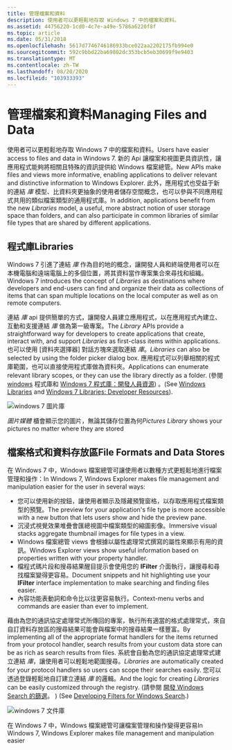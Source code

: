 ```yaml
---
title: 管理檔案和資料
description: 使用者可以更輕鬆地存取 Windows 7 中的檔案和資料。
ms.assetid: 44756220-1cd0-4c7e-a49e-5786a6220f8f
ms.topic: article
ms.date: 05/31/2018
ms.openlocfilehash: 5617d7746746186933bce022aa2202175fb994e0
ms.sourcegitcommit: 592c9bbd22ba69802dc353bcb5eb30699f9e9403
ms.translationtype: MT
ms.contentlocale: zh-TW
ms.lasthandoff: 08/20/2020
ms.locfileid: "103933393"
---
```

# <a name="managing-files-and-data"></a><span data-ttu-id="1db7f-103">管理檔案和資料</span><span class="sxs-lookup"><span data-stu-id="1db7f-103">Managing Files and Data</span></span>

<span data-ttu-id="1db7f-104">使用者可以更輕鬆地存取 Windows 7 中的檔案和資料。</span><span class="sxs-lookup"><span data-stu-id="1db7f-104">Users have easier access to files and data in Windows 7.</span></span> <span data-ttu-id="1db7f-105">新的 Api 讓檔案和視圖更具資訊性，讓應用程式能夠將相關且特殊的資訊提供給 Windows 檔案總管。</span><span class="sxs-lookup"><span data-stu-id="1db7f-105">New APIs make files and views more informative, enabling applications to deliver relevant and distinctive information to Windows Explorer.</span></span> <span data-ttu-id="1db7f-106">此外，應用程式也受益于新的連結 *庫* 模型、比資料夾更抽象的使用者儲存空間概念，也可以參與不同應用程式共用的類似檔案類型的通用程式庫。</span><span class="sxs-lookup"><span data-stu-id="1db7f-106">In addition, applications benefit from the new *Libraries* model, a useful, more abstract notion of user storage space than folders, and can also participate in common libraries of similar file types that are shared by different applications.</span></span>

## <a name="libraries"></a><span data-ttu-id="1db7f-107">程式庫</span><span class="sxs-lookup"><span data-stu-id="1db7f-107">Libraries</span></span>

<span data-ttu-id="1db7f-108">Windows 7 引進了連結 *庫* 作為目的地的概念，讓開發人員和終端使用者可以在本機電腦和遠端電腦上的多個位置，將其資料當作專案集合來尋找和組織。</span><span class="sxs-lookup"><span data-stu-id="1db7f-108">Windows 7 introduces the concept of *Libraries* as destinations where developers and end-users can find and organize their data as collections of items that can span multiple locations on the local computer as well as on remote computers.</span></span>

<span data-ttu-id="1db7f-109">連結 *庫* api 提供簡單的方式，讓開發人員建立應用程式，以在應用程式內建立、互動和支援連結 *庫* 做為第一級專案。</span><span class="sxs-lookup"><span data-stu-id="1db7f-109">The *Library* APIs provide a straightforward way for developers to create applications that create, interact with, and support *Libraries* as first-class items within applications.</span></span> <span data-ttu-id="1db7f-110">也可以使用 [資料夾選擇器] 對話方塊來選取連結 *庫*。</span><span class="sxs-lookup"><span data-stu-id="1db7f-110">*Libraries* can also be selected by using the folder picker dialog box.</span></span> <span data-ttu-id="1db7f-111">應用程式可以列舉相關的程式庫範圍，也可以直接使用程式庫做為資料夾。</span><span class="sxs-lookup"><span data-stu-id="1db7f-111">Applications can enumerate relevant library scopes, or they can use the library directly as a folder.</span></span> <span data-ttu-id="1db7f-112"> (參閱 [windows](/previous-versions/windows/desktop/legacy/dd758096(v=vs.85)) 程式庫和 [Windows 7 程式庫：開發人員資源](https://github.com/microsoft/Windows-classic-samples/tree/master/Samples/Win7Samples/dataaccess)) 。</span><span class="sxs-lookup"><span data-stu-id="1db7f-112">(See [Windows Libraries](/previous-versions/windows/desktop/legacy/dd758096(v=vs.85)) and [Windows 7 Libraries: Developer Resources](https://github.com/microsoft/Windows-classic-samples/tree/master/Samples/Win7Samples/dataaccess)).</span></span>

![windows 7 圖片庫](images/windows7-10.jpg)

<span data-ttu-id="1db7f-114">*圖片媒體* 櫃會顯示您的圖片，無論其儲存位置為何</span><span class="sxs-lookup"><span data-stu-id="1db7f-114">*Pictures Library* shows your pictures no matter where they are stored</span></span>

## <a name="file-formats-and-data-stores"></a><span data-ttu-id="1db7f-115">檔案格式和資料存放區</span><span class="sxs-lookup"><span data-stu-id="1db7f-115">File Formats and Data Stores</span></span>

<span data-ttu-id="1db7f-116">在 Windows 7 中，Windows 檔案總管可讓使用者以數種方式更輕鬆地進行檔案管理和操作：</span><span class="sxs-lookup"><span data-stu-id="1db7f-116">In Windows 7, Windows Explorer makes file management and manipulation easier for the user in several ways:</span></span>

-   <span data-ttu-id="1db7f-117">您可以使用新的按鈕，讓使用者顯示及隱藏預覽窗格，以存取應用程式檔案類型的預覽。</span><span class="sxs-lookup"><span data-stu-id="1db7f-117">The preview for your application's file type is more accessible with a new button that lets users show and hide the preview pane.</span></span>
-   <span data-ttu-id="1db7f-118">沉浸式視覺效果堆疊會匯總視圖中檔案類型的縮圖影像。</span><span class="sxs-lookup"><span data-stu-id="1db7f-118">Immersive visual stacks aggregate thumbnail images for file types in a view.</span></span>
-   <span data-ttu-id="1db7f-119">Windows 檔案總管 views 會根據以屬性處理常式撰寫的屬性來顯示有用的資訊。</span><span class="sxs-lookup"><span data-stu-id="1db7f-119">Windows Explorer views show useful information based on properties written with your property handler.</span></span>
-   <span data-ttu-id="1db7f-120">檔程式碼片段和搜尋結果醒目提示會使用您的 **IFilter** 介面執行，讓搜尋和尋找檔案變得更容易。</span><span class="sxs-lookup"><span data-stu-id="1db7f-120">Document snippets and hit highlighting use your **IFilter** interface implementation to make searching and finding files easier.</span></span>
-   <span data-ttu-id="1db7f-121">內容功能表動詞和命令比以往更容易執行。</span><span class="sxs-lookup"><span data-stu-id="1db7f-121">Context-menu verbs and commands are easier than ever to implement.</span></span>

<span data-ttu-id="1db7f-122">藉由為您的通訊協定處理常式所傳回的專案，執行所有適當的格式處理常式，來自自訂資料存放區的搜尋結果可能會與檔案中的搜尋結果一樣豐富。</span><span class="sxs-lookup"><span data-stu-id="1db7f-122">By implementing all of the appropriate format handlers for the items returned from your protocol handler, search results from your custom data store can be as rich as search results from files.</span></span> <span data-ttu-id="1db7f-123">系統會自動為您的通訊協定處理常式建立連結 *庫*，讓使用者可以輕鬆地範圍搜尋。</span><span class="sxs-lookup"><span data-stu-id="1db7f-123">*Libraries* are automatically created for your protocol handlers so users can scope their searches easily.</span></span> <span data-ttu-id="1db7f-124">您可以透過登錄輕鬆地自訂建立連結 *庫* 的邏輯。</span><span class="sxs-lookup"><span data-stu-id="1db7f-124">And the logic for creating *Libraries* can be easily customized through the registry.</span></span> <span data-ttu-id="1db7f-125"> (請參閱 [開發 Windows Search 的篩選](../search/-search-3x-wds-extidx-filters.md)。 ) </span><span class="sxs-lookup"><span data-stu-id="1db7f-125">(See [Developing Filters for Windows Search](../search/-search-3x-wds-extidx-filters.md).)</span></span>

![windows 7 文件庫](images/windows7-11.jpg)

<span data-ttu-id="1db7f-127">在 Windows 7 中，Windows 檔案總管可讓檔案管理和操作變得更容易</span><span class="sxs-lookup"><span data-stu-id="1db7f-127">In Windows 7, Windows Explorer makes file management and manipulation easier</span></span>

 

 